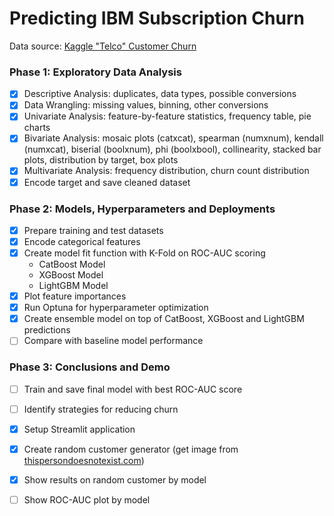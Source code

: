 # Predicting IBM Subscription Churn

Data source: [Kaggle "Telco" Customer Churn](https://www.kaggle.com/datasets/blastchar/telco-customer-churn)

### Phase 1: Exploratory Data Analysis

- [x] Descriptive Analysis: duplicates, data types, possible conversions
- [X] Data Wrangling: missing values, binning, other conversions
- [X] Univariate Analysis: feature-by-feature statistics, frequency table, pie charts
- [X] Bivariate Analysis: mosaic plots (catxcat), spearman (numxnum), kendall (numxcat), biserial (boolxnum), phi (boolxbool), collinearity, stacked bar plots, distribution by target, box plots
- [X] Multivariate Analysis: frequency distribution, churn count distribution
- [X] Encode target and save cleaned dataset

### Phase 2: Models, Hyperparameters and Deployments

- [X] Prepare training and test datasets
- [X] Encode categorical features
- [X] Create model fit function with K-Fold on ROC-AUC scoring
    - CatBoost Model
    - XGBoost Model
    - LightGBM Model
- [X] Plot feature importances
- [X] Run Optuna for hyperparameter optimization
- [X] Create ensemble model on top of CatBoost, XGBoost and LightGBM predictions
- [ ] Compare with baseline model performance

### Phase 3: Conclusions and Demo

- [ ] Train and save final model with best ROC-AUC score
- [ ] Identify strategies for reducing churn

- [X] Setup Streamlit application
- [X] Create random customer generator (get image from [thispersondoesnotexist.com](https://thispersondoesnotexist.com))
- [X] Show results on random customer by model
- [ ] Show ROC-AUC plot by model 